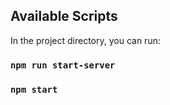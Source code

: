 ## Available Scripts

In the project directory, you can run:

### `npm run start-server`
### `npm start`

